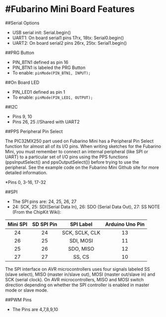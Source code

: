 #Fubarino Mini Board Features
====

##Serial Options
* USB serial init: Serial.begin()
* UART1: On board serial1 pins 17rx, 18tx: Serial0.begin()
* UART2: On board serial2 pins 26rx, 25tx: Serial1.begin()

##PRG Button
* PIN_BTN1 defined as pin 16
* PIN_BTN1 is labeled the PRG Button
* To enable: `pinMode(PIN_BTN1, INPUT);`

##On Board LED
* PIN_LED1 defined as pin 1 
* To enable: `pinMode(PIN_LED1, OUTPUT);`


##I2C
* Pins 9, 10
* Pins 26, 25 //Shared with UART2


##PPS Peripheral Pin Select

The PIC32MX250 part used on Fubarino Mini has a Peripheral Pin Select function for almost all of its I/O pins. When writing sketches for the Fubarino Mini, you must remember to connect an internal peripheral (like SPI or UART) to a particular set of I/O pins using the PPS functions (ppsInputSelect() and ppsOutputSelect()) before trying to use the peripheral. See the example code on the Fubarino Mini Github site for more detailed information.

*Pins 0, 3-16, 17-32

##SPI
* The SPI pins are: 24, 25, 26, 27
* 24: SCK, 25: SDI(Serial Data In), 26: SDO (Serial Data Out), 27: SS
NOTE (From the ChipKit Wiki):

|Mini SPI| SD SPI Pin | SPI Label| Arduino Uno Pin|
|:--:|:---:|:----:|:---:|
|24|24|SCK, SCLK, CLK| 13| 
|26|25|SDI, MOSI| 11|
|25|26|SDO, MISO| 12|
|27|27|SS, CS| 10|

The SPI interface on AVR microcontrollers uses four signals labeled SS (slave select), MISO (master in/slave out), MOSI (master out/slave in) and SCK (serial clock). On AVR microcontrollers, MISO and MOSI switch direction depending on whether the SPI controller is enabled in master mode or slave mode.

##PWM Pins
* The Pins are 4,7,8,9,10
